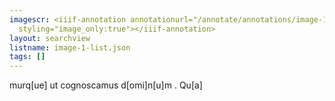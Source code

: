 ```yaml
---
imagescr: <iiif-annotation annotationurl="/annotate/annotations/image-1-006.json"
  styling="image_only:true"></iiif-annotation>
layout: searchview
listname: image-1-list.json
tags: []
---
```

murq[ue] ut cognoscamus d[omi]n[u]m . Qu[a]
